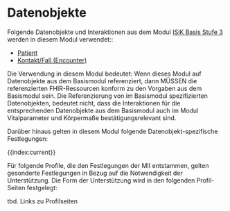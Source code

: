 # Datenobjekte

Folgende Datenobjekte und Interaktionen aus dem Modul [ISiK Basis Stufe 3](https://simplifier.net/guide/implementierungsleitfaden-isik-basismodul-stufe-3?version=current) werden in diesem Modul verwendet:: 
* [Patient](https://simplifier.net/guide/Implementierungsleitfaden-ISiK-Basismodul-Stufe-3/ImplementationGuide-markdown-Datenobjekte-Datenobjekte-Patient?version=current)
* [Kontakt/Fall (Encounter)](https://simplifier.net/guide/Implementierungsleitfaden-ISiK-Basismodul-Stufe-3/ImplementationGuide-markdown-Datenobjekte-Datenobjekte-Kontakt?version=current)

Die Verwendung in diesem Modul bedeutet:
Wenn dieses Modul auf Datenobjekte aus dem Basismodul referenziert, dann MÜSSEN die referenzierten FHIR-Ressourcen konform zu den Vorgaben aus dem Basismodul sein. 
Die Referenzierung von im Basismodul spezifizierten Datenobjekten, bedeutet nicht, dass die Interaktionen für die entsprechenden Datenobjekte aus dem Basismodul auch im Modul Vitalparameter und Körpermaße bestätigungsrelevant sind.

Darüber hinaus gelten in diesem Modul folgende Datenobjekt-spezifische Festlegungen:

{{index:current}}

Für folgende Profile, die den Festlegungen der MII entstammen, gelten gesonderte Festlegungen in Bezug auf die Notwendigkeit der Unterstützung. Die Form der Unterstützung wird in den folgenden Profil-Seiten festgelegt:

tbd. Links zu Profilseiten

